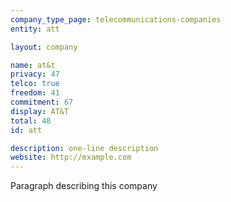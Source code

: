 ```yaml
---
company_type_page: telecommunications-companies
entity: att

layout: company

name: at&t
privacy: 47
telco: true
freedom: 41
commitment: 67
display: AT&T
total: 48
id: att

description: one-line description
website: http://example.com
---
```


Paragraph describing this company
